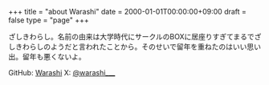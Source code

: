 +++
title = "about Warashi"
date = 2000-01-01T00:00:00+09:00
draft = false
type = "page"
+++

ざしきわらし。名前の由来は大学時代にサークルのBOXに居座りすぎてまるでざしきわらしのようだと言われたことから。そのせいで留年を重ねたのはいい思い出。留年も悪くないよ。

GitHub: [Warashi](https://github.com/Warashi)
X: [@warashi__\_](https://x.com/warashi___)
